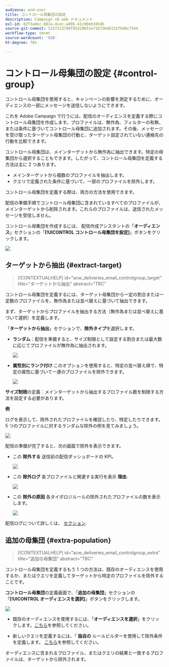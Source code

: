 ```yaml
---
audience: end-user
title: コントロール母集団の設定
description: Campaign v8 web ドキュメント
exl-id: 02f3adec-681a-4cec-a895-41c80eb345db
source-git-commit: 1157113798f95329651e71b726d6132f9d8c7544
workflow-type: tm+mt
source-wordcount: '526'
ht-degree: 76%

---
```


# コントロール母集団の設定 {#control-group}

コントロール母集団を使用すると、キャンペーンの影響を測定するために、オーディエンスの一部にメッセージを送信しないようにできます。

これを Adobe Campaign で行うには、配信のオーディエンスを定義する際にコントロール母集団を作成します。プロファイルは、無作為、フィルターの有無、または条件に基づいてコントロール母集団に追加されます。その後、メッセージを受け取ったターゲット母集団の行動と、ターゲット設定されていない連絡先の行動を比較できます。

コントロール母集団は、メインターゲットから無作為に抽出できます。特定の母集団から選択することもできます。したがって、コントロール母集団を定義する方法は主に 2 つあります。

* メインターゲットから複数のプロファイルを抽出します。
* クエリで定義された条件に基づいて、一部のプロファイルを除外します。

コントロール母集団を定義する際は、両方の方法を使用できます。

配信の準備手順でコントロール母集団に含まれているすべてのプロファイルが、メインターゲットから削除されます。これらのプロファイルは、送信されたメッセージを受信しません。

コントロール母集団を作成するには、 配信作成アシスタントの「**オーディエンス**」セクションの「**[!UICONTROL コントロール母集団を設定]**」ボタンをクリックします。

![](assets/control-group1.png)

## ターゲットから抽出 {#extract-target}

>[!CONTEXTUALHELP]
>id="acw_deliveries_email_controlgroup_target"
>title="ターゲットから抽出"
>abstract="TBC"

コントロール母集団を定義するには、ターゲット母集団から一定の割合または一定数のプロファイルを、無作為または並べ替えに基づいて抽出できます。

まず、ターゲットからプロファイルを抽出する方法（無作為または並べ替えに基づいて選択）を定義します。

「**ターゲットから抽出**」セクションで、**除外タイプ**&#x200B;を選択します。

* **ランダム**：配信を準備すると、サイズ制限として設定する割合または最大数に応じてプロファイルが無作為に抽出されます。

   ![](assets/control-group.png)

* **属性別にランク付け**:このオプションを使用すると、特定の並べ替え順で、特定の属性に基づいて一連のプロファイルを除外できます。

   ![](assets/control-group2.png)

**サイズ制限**&#x200B;の定義：メインターゲットから抽出するプロファイル数を制限する方法を設定する必要があります。

**例**

ログを表示して、除外されたプロファイルを確認したり、特定したりできます。 5 つのプロファイルに対するランダムな除外の例を見てみましょう。

![](assets/control-group4.png)

配信の準備が完了すると、次の画面で除外を表示できます。

* この **除外する** 送信前の配信ダッシュボードの KPI。

   ![](assets/control-group5.png)

* この **除外ログ** 各プロファイルと関連する実行を表示 **理由**.

   ![](assets/control-group6.png)

* この **除外の原因** 各タイポロジルールの除外されたプロファイルの数を表示します。

   ![](assets/control-group7.png)

配信ログについて詳しくは、 [セクション](../monitor/delivery-logs.md).

## 追加の母集団 {#extra-population}

>[!CONTEXTUALHELP]
>id="acw_deliveries_email_controlgroup_extra"
>title="追加の母集団"
>abstract="TBC"

コントロール母集団を定義するもう 1 つの方法は、既存のオーディエンスを使用するか、またはクエリを定義してターゲットから特定のプロファイルを除外することです。

**コントロール母集団**&#x200B;の定義画面で、「**追加の母集団**」セクションの「**[!UICONTROL オーディエンスを選択]**」ボタンをクリックします。

![](assets/control-group3.png)

* 既存のオーディエンスを使用するには、「**オーディエンスを選択**」をクリックします。[こちら](add-audience.md)を参照してください。

* 新しいクエリを定義するには、「 **独自の** ルールビルダーを使用して除外条件を定義します。 [こちら](segment-builder.md)を参照してください。

オーディエンスに含まれるプロファイル、またはクエリの結果と一致するプロファイルは、ターゲットから除外されます。